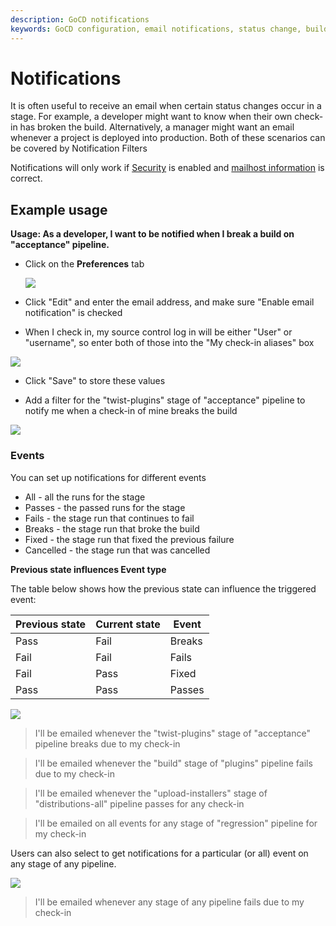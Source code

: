 ```yaml
---
description: GoCD notifications
keywords: GoCD configuration, email notifications, status change, build events
---
```



# Notifications

It is often useful to receive an email when certain status changes occur in a stage. For example, a developer might want to know when their own check-in has broken the build. Alternatively, a manager might want an email whenever a project is deployed into production. Both of these scenarios can be covered by Notification Filters

Notifications will only work if [Security](dev_authentication.md) is enabled and [mailhost information](admin_mailhost_info.md) is correct.

## Example usage

**Usage: As a developer, I want to be notified when I break a build on "acceptance" pipeline.**

- Click on the **Preferences** tab

    ![](../resources/images/topnav_preferences.png)

- Click "Edit" and enter the email address, and make sure "Enable email notification" is checked
- When I check in, my source control log in will be either "User" or "username", so enter both of those into the "My check-in aliases" box

![](../resources/images/3_email_and_matcher.png)

- Click "Save" to store these values

- Add a filter for the "twist-plugins" stage of "acceptance" pipeline to notify me when a check-in of mine breaks the build

![](../resources/images/4_add_filter.png)

### Events

You can set up notifications for different events

-   All - all the runs for the stage
-   Passes - the passed runs for the stage
-   Fails - the stage run that continues to fail
-   Breaks - the stage run that broke the build
-   Fixed - the stage run that fixed the previous failure
-   Cancelled - the stage run that was cancelled

**Previous state influences Event type**

The table below shows how the previous state can influence the triggered event:

| **Previous state** | **Current state** | **Event** |
|-----------------|----------------|-------|
| Pass            | Fail           | Breaks |
| Fail            | Fail           | Fails  |
| Fail            | Pass           | Fixed |
| Pass            | Pass           | Passes  |

![](../resources/images/5_added_filter.png)

> I'll be emailed whenever the "twist-plugins" stage of "acceptance" pipeline breaks due to my check-in

> I'll be emailed whenever the "build" stage of "plugins" pipeline fails due to my check-in

> I'll be emailed whenever the "upload-installers" stage of "distributions-all" pipeline passes for any check-in

> I'll be emailed on all events for any stage of "regression" pipeline for my check-in

Users can also select to get notifications for a particular (or all) event on any stage of any pipeline.

![](../resources/images/6_added_filter_any_pipeline.png)

> I'll be emailed whenever any stage of any pipeline fails due to my check-in
